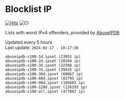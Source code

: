 # Blocklist IP

[![Hits](https://hits.seeyoufarm.com/api/count/incr/badge.svg?url=https%3A%2F%2Fgithub.com%2Fborestad%2Fblocklist-ip%2F&count_bg=%2379C83D&title_bg=%23555555&icon=&icon_color=%23E7E7E7&title=hits&edge_flat=false)](https://hits.seeyoufarm.com)  ![CI](https://img.shields.io/github/workflow/status/borestad/blocklist-ip/CI?style=flat-square)

Lists with worst IPv4 offenders, provided by [AbuseIPDB](https://www.abuseipdb.com/)

<!-- FOOTER-PLACEHOLDER -->
Updated every 5 hours<br>
Last update: `2024-02-17 - 10:17:38`
```
abuseipdb-s100-1d.ipset (23953 ip)
abuseipdb-s100-2d.ipset (28164 ip)
abuseipdb-s100-3d.ipset (32308 ip)
abuseipdb-s100-7d.ipset (39435 ip)
abuseipdb-s100-30d.ipset (60067 ip)
abuseipdb-s100-60d.ipset (82795 ip)
abuseipdb-s100-90d.ipset (105602 ip)
abuseipdb-s100-120d.ipset (126293 ip)
abuseipdb-s100-all.ipset (477082 ip)
```
